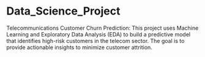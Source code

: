 # Data_Science_Project
Telecommunications Customer Churn Prediction: This project uses Machine Learning and Exploratory Data Analysis (EDA) to build a predictive model that identifies high-risk customers in the telecom sector. The goal is to provide actionable insights to minimize customer attrition.

